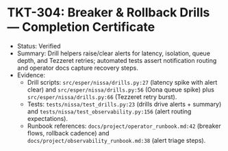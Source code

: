 # TKT-304: Breaker & Rollback Drills — Completion Certificate

- Status: Verified
- Summary: Drill helpers raise/clear alerts for latency, isolation, queue depth, and Tezzeret retries; automated tests assert notification routing and operator docs capture recovery steps.
- Evidence:
  - Drill scripts: `src/esper/nissa/drills.py:27` (latency spike with alert clear) and `src/esper/nissa/drills.py:56` (Oona queue spike) plus `src/esper/nissa/drills.py:66` (Tezzeret retry burst).
  - Tests: `tests/nissa/test_drills.py:23` (drills drive alerts + summary) and `tests/nissa/test_observability.py:156` (alert routing expectations).
  - Runbook references: `docs/project/operator_runbook.md:42` (breaker flows, rollback cadence) and `docs/project/observability_runbook.md:38` (alert triage steps).
